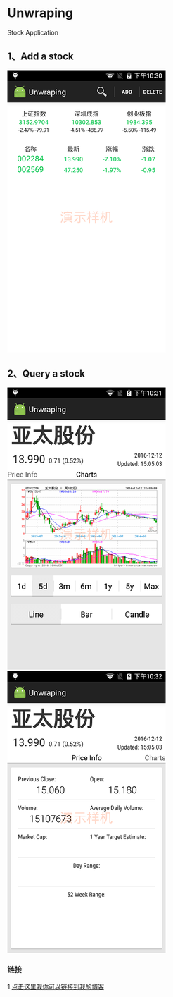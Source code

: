 Unwraping
===================================
   Stock Application

  
1、Add a stock
-----------------------------------
![github](https://github.com/tfygg/Unwraping/blob/master/Screenshot/1.png "github")  

2、Query a stock
-----------------------------------
![github](https://github.com/tfygg/Unwraping/blob/master/Screenshot/2-1.png "github")     ![github](https://github.com/tfygg/Unwraping/blob/master/Screenshot/2-2.png "github")    

### 链接
1.[点击这里我你可以链接到我的博客](http://blog.csdn.net/tfygg)<br />

